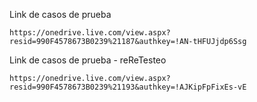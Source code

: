  Link de casos de prueba
```
https://onedrive.live.com/view.aspx?resid=990F4578673B0239%21187&authkey=!AN-tHFUJjdp6Ssg
```

 Link de casos de prueba - reReTesteo
```
https://onedrive.live.com/view.aspx?resid=990F4578673B0239%21193&authkey=!AJKipFpFixEs-vE
```